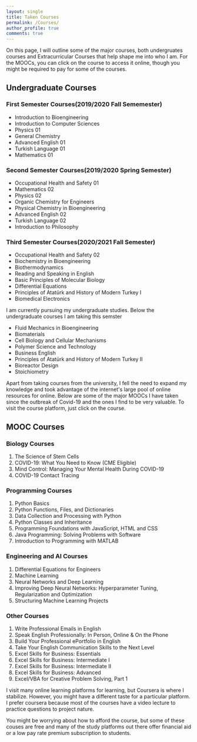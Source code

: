 ```yaml
---
layout: single
title: Taken Courses
permalink: /Courses/
author_profile: true
comments: true
---
```

 On this page, I will outline some of the major courses, both undergruates courses and Extracurricular Courses that help shape me into who I am. For the MOOCs, you can click on the course to access it online, though you might be required to pay for some of the courses.
 
 ## Undergraduate Courses  
 ### First Semester Courses(2019/2020 Fall Sememester)  
 * Introduction to Bioengineering
 * Introduction to Computer Sciences
 * Physics 01
 * General Chemistry
 * Advanced English 01
 * Turkish Language 01
 * Mathematics 01

### Second Semester Courses(2019/2020 Spring Semester)  
* Occupational Health and Safety 01
* Mathematics 02
* Physics 02
* Organic Chemistry for Engineers
* Physical Chemistry in Bioengineering
* Advanced English 02
* Turkish Language 02
* Introduction to Philosophy

### Third Semester Courses(2020/2021 Fall Semester)
* Occupational Health and Safety 02
* Biochemistry in Bioengineering
* Biothermodynamics
* Reading and Speaking in English
* Basic Principles of Molecular Biology
* Differential Equations
* Principles of Atatürk and History of Modern Turkey I
* Biomedical Electronics

I am currently pursuing my undergraduate studies. Below the undergraduate courses I am taking this semster

* Fluid Mechanics in Bioengineering
* Biomaterials
* Cell Biology and Cellular Mechanisms
* Polymer Science and Technology
* Business English
* Principles of Atatürk and History of Modern Turkey II
* Bioreactor Design 
* Stoichiometry

Apart from taking courses from the university, I fell the need to expand my knowledge and took advantage of the internet's large pool of online resources for online. Below are some of the major MOOCs I have taken since the outbreak of Covid-19 and the ones I find to be very valuable. To visit the course platform, just click on the course.

## MOOC Courses  
### Biology Courses   
  1. The Science of Stem Cells
  2. COVID-19: What You Need to Know (CME Eligible)
  3. Mind Control: Managing Your Mental Health During COVID-19
  4. COVID-19 Contact Tracing
  
### Programming Courses  
  1. Python Basics
  2. Python Functions, Files, and Dictionaries
  3. Data Collection and Processing with Python
  4. Python Classes and Inheritance
  5. Programming Foundations with JavaScript, HTML and CSS
  6. Java Programming: Solving Problems with Software
  7. Introduction to Programming with MATLAB

### Engineering and AI Courses
  1. Differential Equations for Engineers
  2. Machine Learning
  3. Neural Networks and Deep Learning
  4. Improving Deep Neural Networks: Hyperparameter Tuning, Regularization and Optimization
  5. Structuring Machine Learning Projects
  
### Other Courses
  1. Write Professional Emails in English
  2. Speak English Professionally: In Person, Online & On the Phone
  3. Build Your Professional ePortfolio in English
  4. Take Your English Communication Skills to the Next Level
  6. Excel Skills for Business: Essentials
  7. Excel Skills for Business: Intermediate I
  8. Excel Skills for Business: Intermediate II
  9. Excel Skills for Business: Advanced
  10. Excel/VBA for Creative Problem Solving, Part 1
 
 






I visit many online learning platforms for learning, but Coursera is where I stabilize. However, you might have a different taste for a particular platform. I prefer coursera because most of the courses have a video lecture to practice questions to project nature. 

You might be worrying about how to afford the course, but some of these couses are free and many of the study platforms out there offer financial aid or a low pay rate premium subscription to students.
